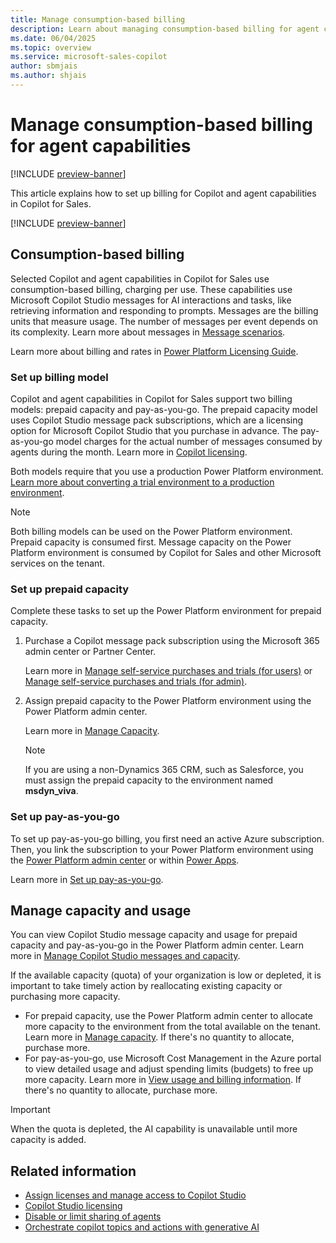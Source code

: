 ```yaml
---
title: Manage consumption-based billing
description: Learn about managing consumption-based billing for agent capabilities in Copilot for Sales.
ms.date: 06/04/2025
ms.topic: overview
ms.service: microsoft-sales-copilot
author: sbmjais
ms.author: shjais
---
```


# Manage consumption-based billing for agent capabilities

[!INCLUDE [preview-banner](~/../shared-content/shared/preview-includes/preview-banner.md)]

This article explains how to set up billing for Copilot and agent capabilities in Copilot for Sales.  

[!INCLUDE [preview-banner](~/../shared-content/shared/preview-includes/preview-note-d365.md)]

## Consumption-based billing

Selected Copilot and agent capabilities in Copilot for Sales use consumption-based billing, charging per use. These capabilities use Microsoft Copilot Studio messages for AI interactions and tasks, like retrieving information and responding to prompts. Messages are the billing units that measure usage. The number of messages per event depends on its complexity. Learn more about messages in [Message scenarios](/microsoft-copilot-studio/requirements-messages-management#message-scenarios).  

Learn more about billing and rates in [Power Platform Licensing Guide](https://go.microsoft.com/fwlink/?LinkId=2085130).

### Set up billing model

Copilot and agent capabilities in Copilot for Sales support two billing models: prepaid capacity and pay-as-you-go. The prepaid capacity model uses Copilot Studio message pack subscriptions, which are a licensing option for Microsoft Copilot Studio that you purchase in advance. The pay-as-you-go model charges for the actual number of messages consumed by agents during the month. Learn more in [Copilot licensing](/microsoft-copilot-studio/billing-licensing).

Both models require that you use a production Power Platform environment. [Learn more about converting a trial environment to a production environment](convert-trial-prod.md). 

> [!NOTE]
> Both billing models can be used on the Power Platform environment. Prepaid capacity is consumed first. Message capacity on the Power Platform environment is consumed by Copilot for Sales and other Microsoft services on the tenant.

### Set up prepaid capacity

Complete these tasks to set up the Power Platform environment for prepaid capacity.

1. Purchase a Copilot message pack subscription using the Microsoft 365 admin center or Partner Center.

   Learn more in [Manage self-service purchases and trials (for users)](/microsoft-365/commerce/subscriptions/manage-self-service-purchases-users) or [Manage self-service purchases and trials (for admin)](/microsoft-365/commerce/subscriptions/manage-self-service-purchases-admins).

1. Assign prepaid capacity to the Power Platform environment using the Power Platform admin center.

   Learn more in [Manage Capacity](/power-platform/admin/manage-copilot-studio-messages-capacity?tabs=new#manage-capacity).

    > [!NOTE]
    > If you are using a non-Dynamics 365 CRM, such as Salesforce, you must assign the prepaid capacity to the environment named **msdyn_viva**.

### Set up pay-as-you-go

To set up pay-as-you-go billing, you first need an active Azure subscription. Then, you link the subscription to your Power Platform environment using the [Power Platform admin center](https://admin.powerplatform.microsoft.com/) or within [Power Apps](https://make.powerapps.com/).

Learn more in [Set up pay-as-you-go](/power-platform/admin/pay-as-you-go-set-up).

## Manage capacity and usage

You can view Copilot Studio message capacity and usage for prepaid capacity and pay-as-you-go in the Power Platform admin center. Learn more in [Manage Copilot Studio messages and capacity](/power-platform/admin/manage-copilot-studio-messages-capacity).

If the available capacity (quota) of your organization is low or depleted, it is important to take timely action by reallocating existing capacity or purchasing more capacity.

- For prepaid capacity, use the Power Platform admin center to allocate more capacity to the environment from the total available on the tenant. Learn more in [Manage capacity](/power-platform/admin/manage-copilot-studio-messages-capacity#manage-capacity). If there's no quantity to allocate, purchase more.
- For pay-as-you-go, use Microsoft Cost Management in the Azure portal to view detailed usage and adjust spending limits (budgets) to free up more capacity. Learn more in [View usage and billing information](/power-platform/admin/pay-as-you-go-usage-costs). If there's no quantity to allocate, purchase more.

> [!IMPORTANT]
> When the quota is depleted, the AI capability is unavailable until more capacity is added.

## Related information

- [Assign licenses and manage access to Copilot Studio](/microsoft-copilot-studio/requirements-licensing?tabs=web)  
- [Copilot Studio licensing](/microsoft-copilot-studio/billing-licensing)  
- [Disable or limit sharing of agents](/microsoft-copilot-studio/admin-sharing-controls-limits)  
- [Orchestrate copilot topics and actions with generative AI](/microsoft-copilot-studio/advanced-generative-actions)  